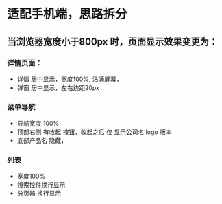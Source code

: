 # 适配手机端，思路拆分

## 当浏览器宽度小于800px 时，页面显示效果变更为：

### 详情页面：

- 详情 居中显示，宽度100%, 沾满屏幕，
- 弹窗 居中显示，左右边距20px

### 菜单导航

- 导航宽度 100%
- 顶部右侧 有收起 按钮，收起之后 仅 显示公司名 logo 版本
- 底部产品名 隐藏，

### 列表

- 宽度100%
- 搜索控件换行显示
- 分页器 换行显示